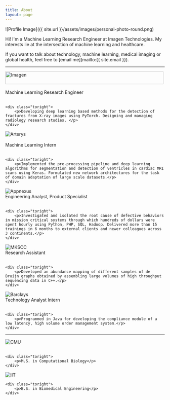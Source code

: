 ```yaml
---
title: About
layout: page
---
```


![Profile Image]({{ site.url }}/assets/images/personal-photo-round.png)

Hi! I'm a Machine Learning Research Engineer at Imagen Technologies. My interests lie at the intersection of machine learning and healthcare.

<!-- Hi! I'm a Master’s student at Carnegie Mellon University studying Computational Biology. My interests lie at the intersection of machine learning and healthcare. I'm currently looking for full time opportunities starting May 2018.--> 

If you want to talk about technology, machine learning, medical imaging or global health, feel free to [email me](mailto:{{ site.email }}).

<!-- <p>She received her bachelors degree in Biomedical Engineering from Illinois Institute of Technology in 2013.  Prior to CMU, she worked at an ad-tech company in London, UK and New York, NY trying to make online ads more worthwhile for users. She likes to take time out to read, travel and play the violin.</p> -->


---

<!-- 
### Work Experience -->


<div class="side-by-side">
    <div class="toleft">
        <img class="image" src="{{ site.url }}/assets/images/about/imagen_logo.jpg" alt="Imagen" width="500" height="40"><br><br>
        <figcaption class="caption">Machine Learning Research Engineer</figcaption><br>
    </div>

    <div class="toright">
        <p>Developing deep learning based methods for the detection of fractures from X-ray images using PyTorch. Designing and managing radiology research studies. </p>
    </div>
</div>

<div class="side-by-side">
    <div class="toleft">
        <img class="image" src="{{ site.url }}/assets/images/about/arterys-logo.jpg" alt="Arterys"><br><br>
        <figcaption class="caption">Machine Learning Intern</figcaption><br>
    </div>

    <div class="toright">
        <p>Implemented the pre-processing pipeline and deep learning algorithms for segmentation and detection of ventricles in cardiac MRI scans using Keras. Formulated new network architectures for the task of domain adaptation of large scale datasets.</p>
    </div>
</div>

<div class="side-by-side">
    <div class="toleft">
        <img class="image" src="{{ site.url }}/assets/images/about/appnexus-logo-500x300.png" alt="Appnexus"><br>
        <figcaption class="caption">Engineering Analyst, Product Specialist</figcaption><br>
    </div>

    <div class="toright">
        <p>Investigated and isolated the root cause of defective behaviors in mission critical systems through which hundreds of dollars were spent hourly using Python, PHP, SQL, Hadoop. Delivered more than 15 trainings in 6 months to external clients and newer colleagues across 3 continents.</p>
    </div>
</div>

<div class="side-by-side">
    <div class="toleft">
        <img class="image" src="{{ site.url }}/assets/images/about/MSKCC_logo.jpg" alt="MKSCC"><br>
        <figcaption class="caption">Research Assistant</figcaption><br>
    </div>

    <div class="toright">
        <p>Developed an abundance mapping of different samples of de Bruijn graphs obtained by assembling large volumes of high throughput sequencing data in C++.</p>
    </div>
</div>

<div class="side-by-side">
    <div class="toleft">
        <img class="image" src="{{ site.url }}/assets/images/about/barcap.jpg" alt="Barclays">
        <figcaption class="caption">Technology Analyst Intern</figcaption><br>
    </div>

    <div class="toright">
        <p>Programmed in Java for developing the compliance module of a low latency, high volume order management system.</p>
    </div>
</div>

---


<div class="side-by-side">
    <div class="toleft">
        <img class="image" src="{{ site.url }}/assets/images/about/cmu-scs.png" alt="CMU"><br><br>
        <!-- <figcaption class="caption">Machine Learning Intern</figcaption><br> -->
    </div>

    <div class="toright">
        <p>M.S. in Computational Biology</p>
    </div>
</div>

<div class="side-by-side">
    <div class="toleft">
        <img class="image" src="{{ site.url }}/assets/images/about/iit.gif" alt="IIT"><br>
        <!-- <figcaption class="caption">Engineering Analyst, Product Specialist</figcaption><br> -->
    </div>

    <div class="toright">
        <p>B.S. in Biomedical Engineering</p>
    </div>
</div>
